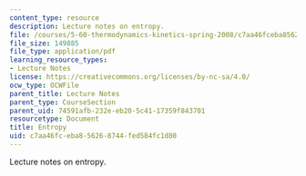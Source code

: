 ```yaml
---
content_type: resource
description: Lecture notes on entropy.
file: /courses/5-60-thermodynamics-kinetics-spring-2008/c7aa46fceba856268744fed584fc1d80_lec_9.pdf
file_size: 149885
file_type: application/pdf
learning_resource_types:
- Lecture Notes
license: https://creativecommons.org/licenses/by-nc-sa/4.0/
ocw_type: OCWFile
parent_title: Lecture Notes
parent_type: CourseSection
parent_uid: 74591afb-232e-eb20-5c41-17359f843701
resourcetype: Document
title: Entropy
uid: c7aa46fc-eba8-5626-8744-fed584fc1d80
---
```

Lecture notes on entropy.